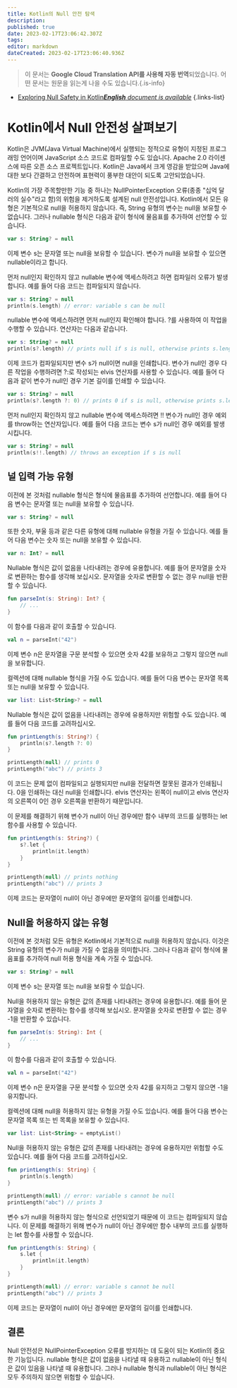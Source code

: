 ```yaml
---
title: Kotlin의 Null 안전 탐색
description: 
published: true
date: 2023-02-17T23:06:42.307Z
tags: 
editor: markdown
dateCreated: 2023-02-17T23:06:40.936Z
---
```


> 이 문서는 **Google Cloud Translation API를 사용해 자동 번역**되었습니다.
어떤 문서는 원문을 읽는게 나을 수도 있습니다.{.is-info}



- [Exploring Null Safety in Kotlin***English** document is available*](/en/Knowledge-base/Kotlin/exploring-null-safety-in-kotlin)
{.links-list}


# Kotlin에서 Null 안전성 살펴보기

Kotlin은 JVM(Java Virtual Machine)에서 실행되는 정적으로 유형이 지정된 프로그래밍 언어이며 JavaScript 소스 코드로 컴파일할 수도 있습니다. Apache 2.0 라이센스에 따른 오픈 소스 프로젝트입니다. Kotlin은 Java에서 크게 영감을 받았으며 Java에 대한 보다 간결하고 안전하며 표현력이 풍부한 대안이 되도록 고안되었습니다.

Kotlin의 가장 주목할만한 기능 중 하나는 NullPointerException 오류(종종 "십억 달러의 실수"라고 함)의 위험을 제거하도록 설계된 null 안전성입니다. Kotlin에서 모든 유형은 기본적으로 null을 허용하지 않습니다. 즉, String 유형의 변수는 null을 보유할 수 없습니다. 그러나 nullable 형식은 다음과 같이 형식에 물음표를 추가하여 선언할 수 있습니다.

```kotlin
var s: String? = null
```

이제 변수 s는 문자열 또는 null을 보유할 수 있습니다. 변수가 null을 보유할 수 있으면 nullable이라고 합니다.

먼저 null인지 확인하지 않고 nullable 변수에 액세스하려고 하면 컴파일러 오류가 발생합니다. 예를 들어 다음 코드는 컴파일되지 않습니다.

```kotlin
var s: String? = null
println(s.length) // error: variable s can be null
```

nullable 변수에 액세스하려면 먼저 null인지 확인해야 합니다. ?를 사용하여 이 작업을 수행할 수 있습니다. 연산자는 다음과 같습니다.

```kotlin
var s: String? = null
println(s?.length) // prints null if s is null, otherwise prints s.length
```

이제 코드가 컴파일되지만 변수 s가 null이면 null을 인쇄합니다. 변수가 null인 경우 다른 작업을 수행하려면 ?:로 작성되는 elvis 연산자를 사용할 수 있습니다. 예를 들어 다음과 같이 변수가 null인 경우 기본 길이를 인쇄할 수 있습니다.

```kotlin
var s: String? = null
println(s?.length ?: 0) // prints 0 if s is null, otherwise prints s.length
```

먼저 null인지 확인하지 않고 nullable 변수에 액세스하려면 !! 변수가 null인 경우 예외를 throw하는 연산자입니다. 예를 들어 다음 코드는 변수 s가 null인 경우 예외를 발생시킵니다.

```kotlin
var s: String? = null
println(s!!.length) // throws an exception if s is null
```

## 널 입력 가능 유형

이전에 본 것처럼 nullable 형식은 형식에 물음표를 추가하여 선언합니다. 예를 들어 다음 변수는 문자열 또는 null을 보유할 수 있습니다.

```kotlin
var s: String? = null
```

또한 숫자, 부울 등과 같은 다른 유형에 대해 nullable 유형을 가질 수 있습니다. 예를 들어 다음 변수는 숫자 또는 null을 보유할 수 있습니다.

```kotlin
var n: Int? = null
```

Nullable 형식은 값이 없음을 나타내려는 경우에 유용합니다. 예를 들어 문자열을 숫자로 변환하는 함수를 생각해 보십시오. 문자열을 숫자로 변환할 수 없는 경우 null을 반환할 수 있습니다.

```kotlin
fun parseInt(s: String): Int? {
    // ...
}
```

이 함수를 다음과 같이 호출할 수 있습니다.

```kotlin
val n = parseInt("42")
```

이제 변수 n은 문자열을 구문 분석할 수 있으면 숫자 42를 보유하고 그렇지 않으면 null을 보유합니다.

컬렉션에 대해 nullable 형식을 가질 수도 있습니다. 예를 들어 다음 변수는 문자열 목록 또는 null을 보유할 수 있습니다.

```kotlin
var list: List<String>? = null
```

Nullable 형식은 값이 없음을 나타내려는 경우에 유용하지만 위험할 수도 있습니다. 예를 들어 다음 코드를 고려하십시오.

```kotlin
fun printLength(s: String?) {
    println(s?.length ?: 0)
}

printLength(null) // prints 0
printLength("abc") // prints 3
```

이 코드는 문제 없이 컴파일되고 실행되지만 null을 전달하면 잘못된 결과가 인쇄됩니다. 0을 인쇄하는 대신 null을 인쇄합니다. elvis 연산자는 왼쪽이 null이고 elvis 연산자의 오른쪽이 0인 경우 오른쪽을 반환하기 때문입니다.

이 문제를 해결하기 위해 변수가 null이 아닌 경우에만 함수 내부의 코드를 실행하는 let 함수를 사용할 수 있습니다.

```kotlin
fun printLength(s: String?) {
    s?.let {
        println(it.length)
    }
}

printLength(null) // prints nothing
printLength("abc") // prints 3
```

이제 코드는 문자열이 null이 아닌 경우에만 문자열의 길이를 인쇄합니다.

## Null을 허용하지 않는 유형

이전에 본 것처럼 모든 유형은 Kotlin에서 기본적으로 null을 허용하지 않습니다. 이것은 String 유형의 변수가 null을 가질 수 없음을 의미합니다. 그러나 다음과 같이 형식에 물음표를 추가하여 null 허용 형식을 계속 가질 수 있습니다.

```kotlin
var s: String? = null
```

이제 변수 s는 문자열 또는 null을 보유할 수 있습니다.

Null을 허용하지 않는 유형은 값의 존재를 나타내려는 경우에 유용합니다. 예를 들어 문자열을 숫자로 변환하는 함수를 생각해 보십시오. 문자열을 숫자로 변환할 수 없는 경우 -1을 반환할 수 있습니다.

```kotlin
fun parseInt(s: String): Int {
    // ...
}
```

이 함수를 다음과 같이 호출할 수 있습니다.

```kotlin
val n = parseInt("42")
```

이제 변수 n은 문자열을 구문 분석할 수 있으면 숫자 42를 유지하고 그렇지 않으면 -1을 유지합니다.

컬렉션에 대해 null을 허용하지 않는 유형을 가질 수도 있습니다. 예를 들어 다음 변수는 문자열 목록 또는 빈 목록을 보유할 수 있습니다.

```kotlin
var list: List<String> = emptyList()
```

Null을 허용하지 않는 유형은 값의 존재를 나타내려는 경우에 유용하지만 위험할 수도 있습니다. 예를 들어 다음 코드를 고려하십시오.

```kotlin
fun printLength(s: String) {
    println(s.length)
}

printLength(null) // error: variable s cannot be null
printLength("abc") // prints 3
```

변수 s가 null을 허용하지 않는 형식으로 선언되었기 때문에 이 코드는 컴파일되지 않습니다. 이 문제를 해결하기 위해 변수가 null이 아닌 경우에만 함수 내부의 코드를 실행하는 let 함수를 사용할 수 있습니다.

```kotlin
fun printLength(s: String) {
    s.let {
        println(it.length)
    }
}

printLength(null) // error: variable s cannot be null
printLength("abc") // prints 3
```

이제 코드는 문자열이 null이 아닌 경우에만 문자열의 길이를 인쇄합니다.

## 결론

Null 안전성은 NullPointerException 오류를 방지하는 데 도움이 되는 Kotlin의 중요한 기능입니다. nullable 형식은 값이 없음을 나타낼 때 유용하고 nullable이 아닌 형식은 값이 있음을 나타낼 때 유용합니다. 그러나 nullable 형식과 nullable이 아닌 형식은 모두 주의하지 않으면 위험할 수 있습니다.